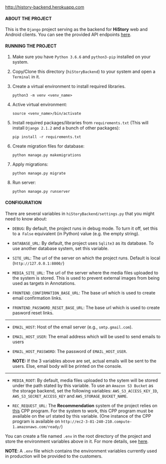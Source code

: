 http://history-backend.herokuapp.com

#### ABOUT THE PROJECT
This is the `Django` project serving as the backend for **HiStory** web and Android clients.
You can see the provided API endpoints [here](https://github.com/bounswe/bounswe2018group7/wiki/API-Endpoints).

#### RUNNING THE PROJECT
1. Make sure you have `Python 3.6.6` and `python3-pip` installed on your system.

2. Copy/Clone this directory (`hiStoryBackend`) to your system and open a `Terminal` in it.

3. Create a virtual environment to install required libraries.

    `python3 -m venv <venv_name>`
    
4. Active virtual environment:

    `source <venv_name>/bin/activate`
    
5. Install required packages/libraries from `requirements.txt` (This will install `Django 2.1.2` and a bunch of other packages):

    `pip install -r requirements.txt`
    
6. Create migration files for database:

    `python manage.py makemigrations`
    
7. Apply migrations:

    `python manage.py migrate`
    
8. Run server:

    `python manage.py runserver`

#### CONFIGURATION
There are several variables in `hiStoryBackend/settings.py` that you might need to know about:
* `DEBUG`: By default, the project runs in debug mode. To turn it off, set this to a` False` equivalent (in Python) value (e.g. the empty string).

* `DATABASE_URL`: By default, the project uses `Sqlite3` as its database. To use another database system, set this variable. 

* `SITE_URL`: The url of the server on which the project runs. Default is local (`http://127.0.0.1:8000/`)

* `MEDIA_SITE_URL`: The url of the server where the media files uploaded to the system is stored. This is used to prevent external images from being used as targets in Annotations.

* `FRONTEND_CONFIRMATION_BASE_URL`: The base url which is used to create email confirmation links.

* `FRONTEND_PASSWORD_RESET_BASE_URL`: The base url which is used to create pasword reset links.

***

* `EMAIL_HOST`: Host of the email server (e.g., `smtp.gmail.com`).
* `EMAIL_HOST_USER`: The email address which will be used to send emails to users
* `EMAIL_HOST_PASSWORD`: The password of `EMAIL_HOST_USER`.

    **NOTE:** If the 3 variables above are set, actual emails will be sent to the users. Else, email body will be printed on the console.

***

* `MEDIA_ROOT`: By default, media files uploaded to the sytem will be stored under the path stated by this variable. To use an `Amazon S3 Bucket` as the storage backend, set the following variables: `AWS_S3_ACCESS_KEY_ID`, `AWS_S3_SECRET_ACCESS_KEY` and `AWS_STORAGE_BUCKET_NAME`.

* `REC_REQUEST_URL`: The **Recommendation** system of the project relies on [this](https://github.com/bounswe/bounswe2018group7/tree/backend/app/backend/tag_similarity) CPP program. For the system to work, this CPP program must be available on the url stated by this variable. (One instance of the CPP program is available on `http://ec2-3-81-240-210.compute-1.amazonaws.com/ready/`)

You can create a file named `.env` in the root directory of the project and store the environment variables above in it. For more details, see [here](https://github.com/theskumar/python-dotenv).

**NOTE**: A `.env` file which contains the environment variables currently used in production will be provided to the customers.
